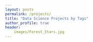 ```yaml
---
layout: posts 
permalink: /projects/
title: "Data Science Projects by Tags"
author_profile: true
header:
    images/Forest_Stars.jpg
---
```


